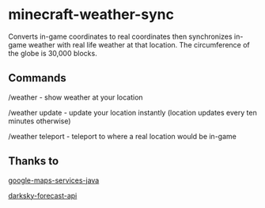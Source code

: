 # minecraft-weather-sync
Converts in-game coordinates to real coordinates then synchronizes in-game weather with real life weather at that location. The circumference of the globe is 30,000 blocks.

## Commands
/weather - show weather at your location

/weather update - update your location instantly (location updates every ten minutes otherwise)

/weather teleport <location> - teleport to where a real location would be in-game


## Thanks to
[google-maps-services-java](https://github.com/googlemaps/google-maps-services-java)

[darksky-forecast-api](https://github.com/200Puls/darksky-forecast-api)
